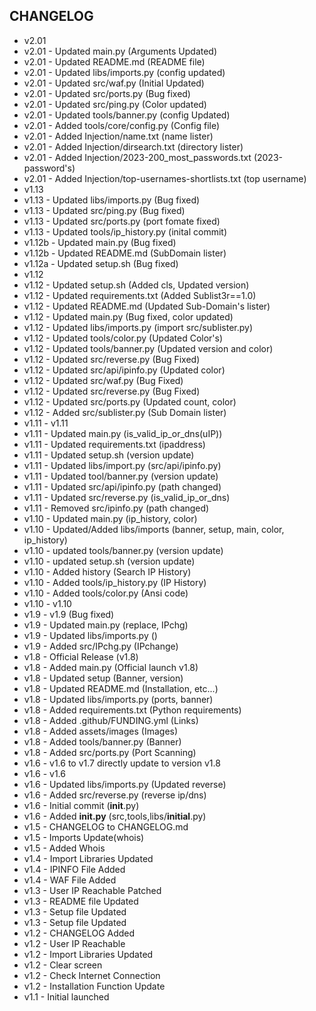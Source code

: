## CHANGELOG

* v2.01
* v2.01 - Updated main.py (Arguments Updated)
* v2.01 - Updated README.md (README file)
* v2.01 - Updated libs/imports.py (config updated)
* v2.01 - Updated src/waf.py (Initial Updated)
* v2.01 - Updated src/ports.py (Bug fixed)
* v2.01 - Updated src/ping.py (Color updated)
* v2.01 - Updated tools/banner.py (config Updated)
* v2.01 - Added tools/core/config.py (Config file)
* v2.01 - Added Injection/name.txt (name lister)
* v2.01 - Added Injection/dirsearch.txt (directory lister)
* v2.01 - Added Injection/2023-200_most_passwords.txt (2023-password's)
* v2.01 - Added Injection/top-usernames-shortlists.txt (top username)
* v1.13
* v1.13 - Updated libs/imports.py (Bug fixed)
* v1.13 - Updated src/ping.py (Bug fixed)
* v1.13 - Updated src/ports.py (port fomate fixed)
* v1.13 - Updated tools/ip_history.py (inital commit)
* v1.12b - Updated main.py (Bug fixed)
* v1.12b - Updated README.md (SubDomain lister)
* v1.12a - Updated setup.sh (Bug fixed)
* v1.12
* v1.12 - Updated setup.sh (Added cls, Updated version)
* v1.12 - Updated requirements.txt (Added Sublist3r==1.0)
* v1.12 - Updated README.md (Updated Sub-Domain's lister)
* v1.12 - Updated main.py (Bug fixed, color updated)
* v1.12 - Updated libs/imports.py (import src/sublister.py)
* v1.12 - Updated tools/color.py (Updated Color's)
* v1.12 - Updated tools/banner.py (Updated version and color)
* v1.12 - Updated src/reverse.py (Bug Fixed)
* v1.12 - Updated src/api/ipinfo.py (Updated color)
* v1.12 - Updated src/waf.py (Bug Fixed)
* v1.12 - Updated src/reverse.py (Bug Fixed)
* v1.12 - Updated src/ports.py (Updated count, color)
* v1.12 - Added src/sublister.py (Sub Domain lister)
* v1.11 - v1.11
* v1.11 - Updated main.py (is_valid_ip_or_dns(uIP))
* v1.11 - Updated requirements.txt (ipaddress)
* v1.11 - Updated setup.sh (version update)
* v1.11 - Updated libs/import.py (src/api/ipinfo.py)
* v1.11 - Updated tool/banner.py (version update)
* v1.11 - Updated src/api/ipinfo.py (path changed)
* v1.11 - Updated src/reverse.py (is_valid_ip_or_dns)
* v1.11 - Removed src/ipinfo.py (path changed)
* v1.10 - Updated main.py (ip_history, color)
* v1.10 - Updated/Added libs/imports (banner, setup, main, color, ip_history)
* v1.10 - updated tools/banner.py (version update)
* v1.10 - updated setup.sh (version update)
* v1.10 - Added history (Search IP History)
* v1.10 - Added tools/ip_history.py (IP History)
* v1.10 - Added tools/color.py (Ansi code)
* v1.10 - v1.10
* v1.9 - v1.9 (Bug fixed)
* v1.9 - Updated main.py (replace, IPchg)
* v1.9 - Updated libs/imports.py ()
* v1.9 - Added src/IPchg.py (IPchange)
* v1.8 - Official Release (v1.8)
* v1.8 - Added main.py (Official launch v1.8)
* v1.8 - Updated setup (Banner, version)
* v1.8 - Updated README.md (Installation, etc...)
* v1.8 - Updated libs/imports.py (ports, banner)
* v1.8 - Added requirements.txt (Python requirements)
* v1.8 - Added .github/FUNDING.yml (Links)
* v1.8 - Added assets/images (Images)
* v1.8 - Added tools/banner.py (Banner)
* v1.8 - Added src/ports.py (Port Scanning)
* v1.6 - v1.6 to v1.7 directly update to version v1.8
* v1.6 - v1.6
* v1.6 - Updated libs/imports.py (Updated reverse)
* v1.6 - Added src/reverse.py (reverse ip/dns)
* v1.6 - Initial commit (__init__.py)
* v1.6 - Added __init.py__ (src,tools,libs/__initial__.py)
* v1.5 - CHANGELOG to CHANGELOG.md
* v1.5 - Imports Update(whois)
* v1.5 - Added Whois
* v1.4 - Import Libraries Updated
* v1.4 - IPINFO File Added
* v1.4 - WAF File Added
* v1.3 - User IP Reachable Patched
* v1.3 - README file Updated
* v1.3 - Setup file Updated
* v1.3 - Setup file Updated
* v1.2 - CHANGELOG Added
* v1.2 - User IP Reachable
* v1.2 - Import Libraries Updated
* v1.2 - Clear screen
* v1.2 - Check Internet Connection
* v1.2 - Installation Function Update
* v1.1 - Initial launched
